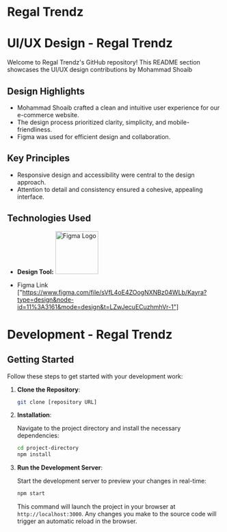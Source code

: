 # Regal Trendz

# UI/UX Design - Regal Trendz 

Welcome to Regal Trendz's GitHub repository! 
This README  section showcases the UI/UX design contributions by Mohammad Shoaib

## Design Highlights

-  Mohammad Shoaib crafted a clean and intuitive user experience for our e-commerce website.
- The design process prioritized clarity, simplicity, and mobile-friendliness.
- Figma was used for efficient design and collaboration.

## Key Principles

- Responsive design and accessibility were central to the design approach.
- Attention to detail and consistency ensured a cohesive, appealing interface.

## Technologies Used

- **Design Tool:** <img src="https://www.figma.com/community/file/930374612850356203/figma-svg-logo-wordmark" alt="Figma Logo" width="100">

- Figma Link ["https://www.figma.com/file/sVfL4oE4ZOogNXNBz04WLb/Kayra?type=design&node-id=11%3A3161&mode=design&t=LZwJecuECuzhmhVr-1"]

# Development - Regal Trendz 

## Getting Started

Follow these steps to get started with your development work:

1. **Clone the Repository**:

   ```bash
   git clone [repository URL]
   ```

2. **Installation**:

   Navigate to the project directory and install the necessary dependencies:

   ```bash
   cd project-directory
   npm install
   ```

3. **Run the Development Server**:

   Start the development server to preview your changes in real-time:

   ```bash
   npm start
   ```

   This command will launch the project in your browser at `http://localhost:3000`. Any changes you make to the source code will trigger an automatic reload in the browser.



